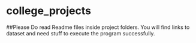 # college_projects

##Please Do read Readme files inside project folders.
You will find links to dataset and need stuff to execute the program successfully.
